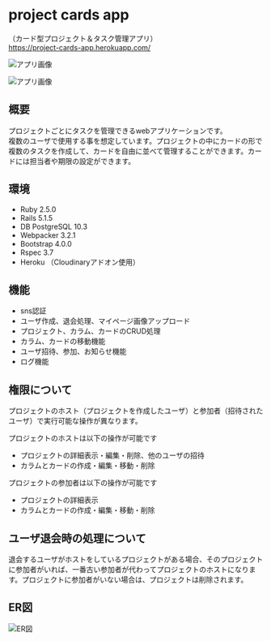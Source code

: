 # project cards app  
（カード型プロジェクト＆タスク管理アプリ）  
https://project-cards-app.herokuapp.com/

![アプリ画像](https://user-images.githubusercontent.com/3204814/41578465-78282cda-73cd-11e8-8ae0-91c292aaecbd.png)

![アプリ画像](https://user-images.githubusercontent.com/3204814/41578288-766159ea-73cc-11e8-8eb3-f4548be78b8a.png)

## 概要
プロジェクトごとにタスクを管理できるwebアプリケーションです。  
複数のユーザで使用する事を想定しています。プロジェクトの中にカードの形で複数のタスクを作成して、カードを自由に並べて管理することができます。カードには担当者や期限の設定ができます。

## 環境
* Ruby 2.5.0  
* Rails 5.1.5  
* DB PostgreSQL 10.3
* Webpacker 3.2.1
* Bootstrap 4.0.0
* Rspec 3.7
* Heroku （Cloudinaryアドオン使用）

## 機能
* sns認証
* ユーザ作成、退会処理、マイページ画像アップロード
* プロジェクト、カラム、カードのCRUD処理
* カラム、カードの移動機能
* ユーザ招待、参加、お知らせ機能
* ログ機能

## 権限について
プロジェクトのホスト（プロジェクトを作成したユーザ）と参加者（招待されたユーザ）で実行可能な操作が異なります。  

プロジェクトのホストは以下の操作が可能です  
- プロジェクトの詳細表示・編集・削除、他のユーザの招待  
- カラムとカードの作成・編集・移動・削除  

プロジェクトの参加者は以下の操作が可能です  
- プロジェクトの詳細表示  
- カラムとカードの作成・編集・移動・削除  

## ユーザ退会時の処理について
退会するユーザがホストをしているプロジェクトがある場合、そのプロジェクトに参加者がいれば、一番古い参加者が代わってプロジェクトのホストになります。プロジェクトに参加者がいない場合は、プロジェクトは削除されます。

## ER図
![ER図](https://user-images.githubusercontent.com/3204814/41582000-5a367c00-73db-11e8-9a22-cc3b48e97423.png)
